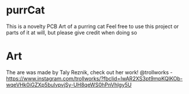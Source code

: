 # purrCat
This is a novelty PCB Art of a purring cat
Feel free to use this project or parts of it at will, but please give credit when doing so

# Art
The are was made by Taly Reznik, check out her work! 
  @trollworks - https://www.instagram.com/trollworks/?fbclid=IwAR2XS3pt9mpKQIKOb-wqeVHk0iGZXp5bulvpvjSy-UH8qeWS0hPnVhlgy5U
